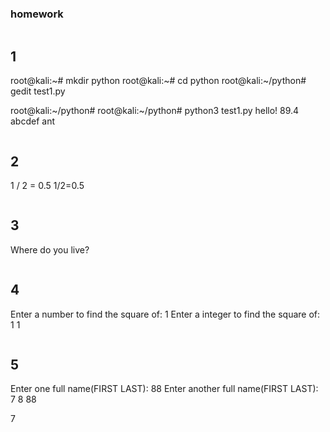 ### homework
```
```
## 1
root@kali:~# mkdir python
root@kali:~# cd python
root@kali:~/python# gedit test1.py

root@kali:~/python# 
root@kali:~/python# python3 test1.py
hello!
89.4
abcdef
ant
```
```
## 2
1 / 2 = 0.5
1/2=0.5
```
```
## 3
Where do you live? 
```
```
## 4
Enter a number to find the square of: 1
Enter a integer to find the square of: 1
1
```
```
## 5
Enter one full name(FIRST LAST): 88
Enter another full name(FIRST LAST): 7
8
88

7

